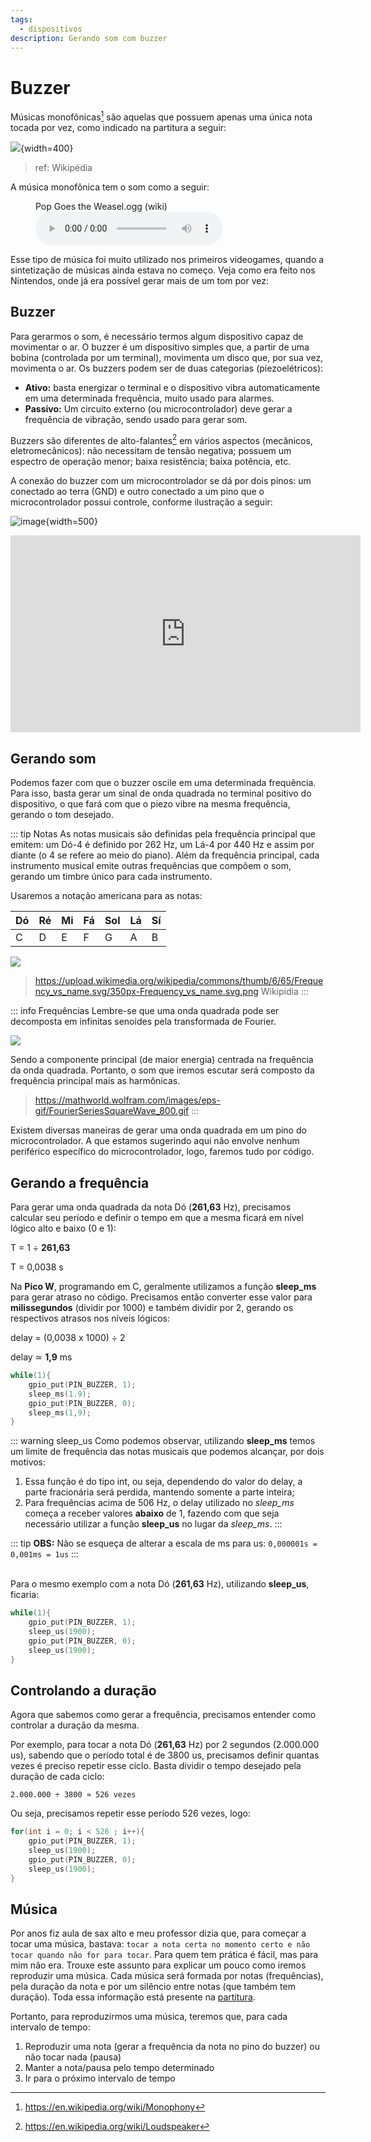 ```yaml
---
tags:
  - dispositivos
description: Gerando som com buzzer
---
```


# Buzzer

Músicas monofônicas[^1] são aquelas que possuem apenas uma única nota tocada por vez, como indicado na partitura a seguir:

![](https://upload.wikimedia.org/wikipedia/commons/4/4a/Pop_Goes_the_Weasel_updated.png){width=400}

> ref: Wikipédia

[^1]:  https://en.wikipedia.org/wiki/Monophony

A música monofônica tem o som como a seguir:

<figure>
    <figcaption>Pop Goes the Weasel.ogg (wiki)</figcaption>
    <audio
        controls
        src="https://upload.wikimedia.org/wikipedia/commons/d/d5/Pop_Goes_the_Weasel.ogg">
            Your browser does not support the
            <code>audio</code> element.
    </audio>
</figure>

Esse tipo de música foi muito utilizado nos primeiros videogames, quando a sintetização de músicas ainda estava no começo. Veja como era feito nos Nintendos, onde já era possível gerar mais de um tom por vez:


<YouTube id="jvIzIAgRWV0"/>

## Buzzer

Para gerarmos o som, é necessário termos algum dispositivo capaz de movimentar o ar. O buzzer é um dispositivo simples que, a partir de uma bobina (controlada por um terminal), movimenta um disco que, por sua vez, movimenta o ar. Os buzzers podem ser de duas categorias (piezoelétricos):

- **Ativo:** basta energizar o terminal e o dispositivo vibra automaticamente em uma determinada frequência, muito usado para alarmes.
- **Passivo:** Um circuito externo (ou microcontrolador) deve gerar a frequência de vibração, sendo usado para gerar som.

Buzzers são diferentes de alto-falantes[^2] em vários aspectos (mecânicos, eletromecânicos): não necessitam de tensão negativa; possuem um espectro de operação menor; baixa resistência; baixa potência, etc.

A conexão do buzzer com um microcontrolador se dá por dois pinos: um conectado ao terra (GND) e outro conectado
a um pino que o microcontrolador possui controle, conforme ilustração a seguir:

![image](https://user-images.githubusercontent.com/1039615/109496798-e660e380-7a6f-11eb-831d-604cce45f5f6.png){width=500}

[^2]: https://en.wikipedia.org/wiki/Loudspeaker

<iframe width="560" height="315" src="https://www.youtube.com/embed/77h1JhD9Syw" frameborder="0" allow="accelerometer; autoplay; clipboard-write; encrypted-media; gyroscope; picture-in-picture" allowfullscreen></iframe>

## Gerando som

Podemos fazer com que o buzzer oscile em uma determinada frequência. Para isso, basta gerar um sinal de onda quadrada no terminal positivo do dispositivo, o que fará com que o piezo vibre na mesma frequência, gerando o tom desejado.

::: tip Notas
As notas musicais são definidas pela frequência principal que emitem: um Dó-4 é definido por 262 Hz, um Lá-4 por 440 Hz e assim por diante (o 4 se refere ao meio do piano). Além da frequência principal, cada instrumento musical emite outras frequências que compõem o som, gerando um timbre único para cada instrumento.

Usaremos a notação americana para as notas:

| Dó | Ré | Mi | Fá | Sol | Lá | Sí |
|----|----|----|----|-----|----|----|
| C  | D  | E  | F  | G   | A  | B  |

![](https://upload.wikimedia.org/wikipedia/commons/thumb/6/65/Frequency_vs_name.svg/350px-Frequency_vs_name.svg.png)

> https://upload.wikimedia.org/wikipedia/commons/thumb/6/65/Frequency_vs_name.svg/350px-Frequency_vs_name.svg.png Wikipidia 
:::


::: info Frequências
Lembre-se que uma onda quadrada pode ser decomposta em infinitas senoides pela transformada de Fourier. 

![](https://mathworld.wolfram.com/images/eps-svg/FourierSeriesSquareWave_800.svg)

Sendo a componente principal (de maior energia) centrada na frequência da onda quadrada. Portanto, o som que iremos escutar será composto da frequência principal mais as harmônicas.

<YouTube id="3IAMpH4xF9Q"/>

> https://mathworld.wolfram.com/images/eps-gif/FourierSeriesSquareWave_800.gif
:::


Existem diversas maneiras de gerar uma onda quadrada em um pino do microcontrolador. A que estamos sugerindo aqui não envolve nenhum periférico específico do microcontrolador, logo, faremos tudo por código.

## Gerando a frequência

Para gerar uma onda quadrada da nota Dó (**261,63** Hz), precisamos calcular seu período e definir o tempo em que a mesma ficará em nível lógico alto e baixo (0 e 1):

T = 1 ÷ **261,63**

T = 0,0038 s

Na **Pico W**, programando em C, geralmente utilizamos a função **sleep_ms** para gerar atraso no código. Precisamos então converter esse valor para **milissegundos** (dividir por 1000) e também dividir por 2, gerando os respectivos atrasos nos níveis lógicos:

delay = (0,0038 x 1000) ÷ 2

delay ≃ **1,9** ms


```c
while(1){
    gpio_put(PIN_BUZZER, 1);
    sleep_ms(1.9);
    gpio_put(PIN_BUZZER, 0);
    sleep_ms(1,9);
}
```

::: warning sleep_us
Como podemos observar, utilizando **sleep_ms** temos um limite de frequência das notas musicais que podemos alcançar, por dois motivos:

1. Essa função é do tipo int, ou seja, dependendo do valor do delay, a parte fracionária será perdida, mantendo somente a parte inteira; 
2. Para frequências acima de 506 Hz, o delay utilizado no *sleep_ms* começa a receber valores **abaixo** de 1, fazendo com que seja necessário utilizar a função **sleep_us** no lugar da *sleep_ms*.
:::

::: tip
**OBS:** Não se esqueça de alterar a escala de ms para us: `0,000001s = 0,001ms = 1us`
:::

​	
Para o mesmo exemplo com a nota Dó (**261,63** Hz), utilizando **sleep_us**, ficaria: 
```c
while(1){
    gpio_put(PIN_BUZZER, 1);
    sleep_us(1900);
    gpio_put(PIN_BUZZER, 0);
    sleep_us(1900);
}
```

## Controlando a duração

Agora que sabemos como gerar a frequência, precisamos entender como controlar a duração da mesma.

Por exemplo, para tocar a nota Dó (**261,63** Hz) por 2 segundos (2.000.000 us), sabendo que o período total é de 3800 us, precisamos definir quantas vezes é preciso repetir esse ciclo. Basta dividir o tempo desejado pela duração de cada ciclo:

```
2.000.000 ÷ 3800 ≃ 526 vezes
```

Ou seja, precisamos repetir esse período 526 vezes, logo:

```c
for(int i = 0; i < 526 ; i++){
    gpio_put(PIN_BUZZER, 1);
    sleep_us(1900);
    gpio_put(PIN_BUZZER, 0);
    sleep_us(1900);
}
```

## Música

Por anos fiz aula de sax alto e meu professor dizia que, para começar a tocar uma música, bastava: `tocar a nota certa no momento certo e não tocar quando não for para tocar`. Para quem tem prática é fácil, mas para mim não era. Trouxe este assunto para explicar um pouco como iremos reproduzir uma música. Cada música será formada por notas (frequências), pela duração da nota e por um silêncio entre notas (que também tem duração). Toda essa informação está presente na [partitura]( https://www.musicnotes.com/now/tips/how-to-read-sheet-music/).

Portanto, para reproduzirmos uma música, teremos que, para cada intervalo de tempo:

1. Reproduzir uma nota (gerar a frequência da nota no pino do buzzer) ou não tocar nada (pausa)
2. Manter a nota/pausa pelo tempo determinado
3. Ir para o próximo intervalo de tempo
